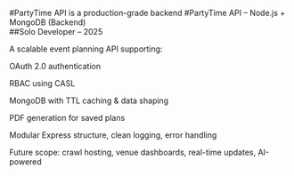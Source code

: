 #PartyTime API is a production-grade backend
#PartyTime API – Node.js + MongoDB (Backend)  
##Solo Developer – 2025

A scalable event planning API supporting:

OAuth 2.0 authentication

RBAC using CASL

MongoDB with TTL caching & data shaping

PDF generation for saved plans

Modular Express structure, clean logging, error handling

Future scope: crawl hosting, venue dashboards, real-time updates, AI-powered

